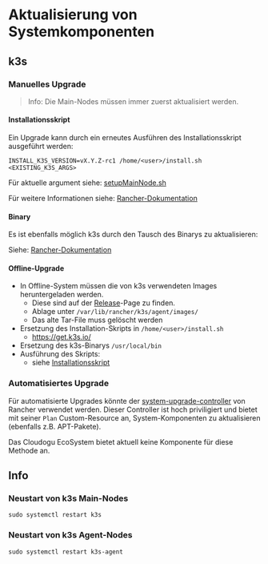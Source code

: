 # Aktualisierung von Systemkomponenten

## k3s

### Manuelles Upgrade

> Info: Die Main-Nodes müssen immer zuerst aktualisiert werden.

#### Installationsskript

Ein Upgrade kann durch ein erneutes Ausführen des Installationsskript ausgeführt werden:

`INSTALL_K3S_VERSION=vX.Y.Z-rc1 /home/<user>/install.sh <EXISTING_K3S_ARGS>`

Für aktuelle argument siehe: [setupMainNode.sh](../../resources/usr/sbin/setupMainNode.sh)

Für weitere Informationen siehe: [Rancher-Dokumentation](https://docs.k3s.io/upgrades/manual#upgrade-k3s-using-the-installation-script)

#### Binary

Es ist ebenfalls möglich k3s durch den Tausch des Binarys zu aktualisieren:

Siehe: [Rancher-Dokumentation](https://docs.k3s.io/upgrades/manual#manually-upgrade-k3s-using-the-binary)

#### Offline-Upgrade

- In Offline-System müssen die von k3s verwendeten Images heruntergeladen werden.
  - Diese sind auf der [Release](https://github.com/k3s-io/k3s/releases)-Page zu finden.
  - Ablage unter `/var/lib/rancher/k3s/agent/images/`
  - Das alte Tar-File muss gelöscht werden
- Ersetzung des Installation-Skripts in `/home/<user>/install.sh`
  - https://get.k3s.io/
- Ersetzung des k3s-Binarys `/usr/local/bin`
- Ausführung des Skripts:
  - siehe [Installationsskript](#installationsskript)

### Automatisiertes Upgrade

Für automatisierte Upgrades könnte der [system-upgrade-controller](https://github.com/rancher/system-upgrade-controller) von Rancher verwendet werden.
Dieser Controller ist hoch priviligiert und bietet mit seiner `Plan` Custom-Resource an, System-Komponenten zu aktualisieren (ebenfalls z.B. APT-Pakete).

Das Cloudogu EcoSystem bietet aktuell keine Komponente für diese Methode an.

## Info

### Neustart von k3s Main-Nodes

`sudo systemctl restart k3s`

### Neustart von k3s Agent-Nodes

`sudo systemctl restart k3s-agent`